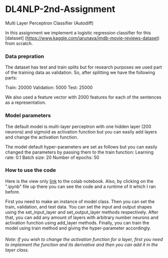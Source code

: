 # DL4NLP-2nd-Assignment
Multi Layer Perceptron Classifier (Autodiff) 

In this assignment we implement a logistic regression classifier for this [dataset] (https://www.kaggle.com/iarunava/imdb-movie-reviews-dataset) from scratch.

### Data prepration 
The dataset has test and train splits but for research purposes we used part of the training data as validation. So, after splitting we have the following parts:

  Train: 20000 
  Validation: 5000
  Test: 25000

We also used a feature vector with 2000 features for each of the sentences as a representation.

### Model parameters
The default model is multi-layer perceptron with one hidden layer (200 neurons) and sigmoid as activation function but you can easily add layers and change the activation function.

The model default hyper-parameters are set as follows but you can easily changed the parameters by passing them to the train function:
  Learning rate: 0.1
  Batch size: 20
  Number of epochs: 50
  
### How to use the code
Here is the view only [link](https://colab.research.google.com/drive/14V9vKUeBKfJow_PdlzdQrltsm5DxTwKz) to the colab notebook. Also, by clicking on the ".ipynb" file up there you can see the code and a runtime of it which I ran before.

First you need to make an instance of model class. Then you can set the train, validation, and test data. You can set the input and output shapes using the set_input_layer and set_output_layer methods respectively. After that, you can add any amount of layers with arbitrary number neurons and activation function using add_layer methods. Finally, you can train the model using train method and giving the hyper-parameter accordingly. 

###### Note: If you wish to change the activation function for a layer, first you need to implement the function and its derivative and then you can add it in the layer class.
